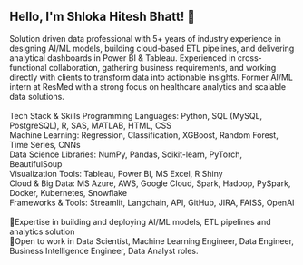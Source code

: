 ## Hello, I'm Shloka Hitesh Bhatt! 👋

<!--
**shlokaGit/shlokaGit** is a ✨ _special_ ✨ repository because its `README.md` (this file) appears on your GitHub profile.

Here are some ideas to get you started:

- 🔭 I’m currently working on ...
- 🌱 I’m currently learning ...
- 👯 I’m looking to collaborate on ...
- 🤔 I’m looking for help with ...
- 💬 Ask me about ...
- 📫 How to reach me: ...
- 😄 Pronouns: ...
- ⚡ Fun fact: ...
-->

Solution driven data professional with 5+ years of industry experience in designing AI/ML models, building cloud-based ETL pipelines, and delivering analytical dashboards in Power BI & Tableau. Experienced in cross-functional collaboration, gathering business requirements, and working directly with clients to transform data into actionable insights. Former AI/ML intern at ResMed with a strong focus on healthcare analytics and scalable data solutions.<br>
<br>
Tech Stack & Skills
Programming Languages: Python, SQL (MySQL, PostgreSQL), R, SAS, MATLAB, HTML, CSS <br>
Machine Learning: Regression, Classification, XGBoost, Random Forest, Time Series, CNNs <br>
Data Science Libraries: NumPy, Pandas, Scikit-learn, PyTorch, BeautifulSoup <br>
Visualization Tools: Tableau, Power BI, MS Excel, R Shiny<br>
Cloud & Big Data: MS Azure, AWS, Google Cloud, Spark, Hadoop, PySpark, Docker, Kubernetes, Snowflake<br>
Frameworks & Tools: Streamlit, Langchain, API, GitHub, JIRA, FAISS, OpenAI<br>
<br>
🎯Expertise in building and deploying AI/ML models, ETL pipelines and analytics solution<br>
💼Open to work in Data Scientist, Machine Learning Engineer, Data Engineer, Business Intelligence Engineer, Data Analyst roles.<br>
